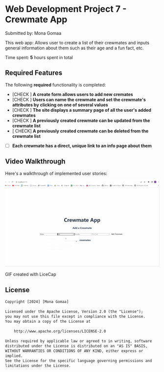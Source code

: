 # Web Development Project 7 - Crewmate App

Submitted by: Mona Gomaa

This web app: Allows user to create a list of their crewmates and inputs general information about them such as their age and a fun fact, etc.

Time spent: **5** hours spent in total

## Required Features

The following **required** functionality is completed:

- [CHECK ] **A create form allows users to add new cremates**
- [CHECK ] **Users can name the crewmate and set the crewmate's attributes by clicking on one of several values**
- [CHECK ] **The site displays a summary page of all the user's added crewmates**
- [CHECK ] **A previously created crewmate can be updated from the crewmate list**
- [ CHECK] **A previously created crewmate can be deleted from the crewmate list**
- [ ] **Each crewmate has a direct, unique link to an info page about them**



## Video Walkthrough

Here's a walkthrough of implemented user stories:

<img src='https://github.com/mona-1414/project-07/blob/main/project-07.gif' title='Video Walkthrough' width='' alt='Video Walkthrough' />

<!-- Replace this with whatever GIF tool you used! -->
GIF created with LiceCap  
<!-- Recommended tools:
[Kap](https://getkap.co/) for macOS
[ScreenToGif](https://www.screentogif.com/) for Windows
[peek](https://github.com/phw/peek) for Linux. -->



## License

    Copyright [2024] [Mona Gomaa]

    Licensed under the Apache License, Version 2.0 (the "License");
    you may not use this file except in compliance with the License.
    You may obtain a copy of the License at

        http://www.apache.org/licenses/LICENSE-2.0

    Unless required by applicable law or agreed to in writing, software
    distributed under the License is distributed on an "AS IS" BASIS,
    WITHOUT WARRANTIES OR CONDITIONS OF ANY KIND, either express or implied.
    See the License for the specific language governing permissions and
    limitations under the License.
